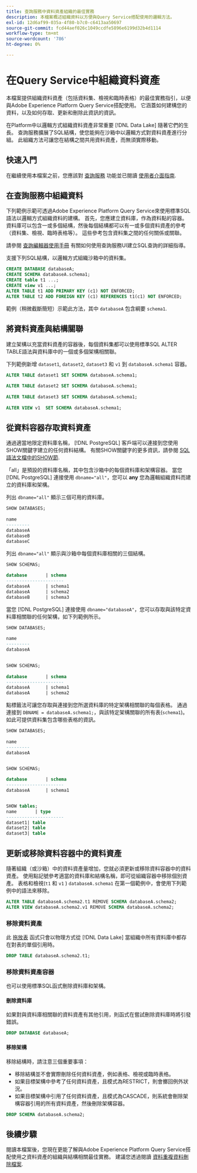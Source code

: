 ```yaml
---
title: 查詢服務中資料資產組織的最佳實務
description: 本檔案概述組織資料以方便與Query Service搭配使用的邏輯方法。
exl-id: 12d6af99-035a-4f80-b7c0-c6413aa50697
source-git-commit: fcd44aef026c1049ccdfe5896e6199d32b4d1114
workflow-type: tm+mt
source-wordcount: '786'
ht-degree: 0%

---
```


# 在Query Service中組織資料資產

本檔案提供組織資料資產（包括資料集、檢視和臨時表格）的最佳實務指引，以便與Adobe Experience Platform Query Service搭配使用。 它涵蓋如何建構您的資料，以及如何存取、更新和刪除此資訊的資訊。

在Platform中以邏輯方式組織資料資產非常重要 [!DNL Data Lake] 隨著它們的生長。 查詢服務擴展了SQL結構，使您能夠在沙箱中以邏輯方式對資料資產進行分組。 此組織方法可讓您在結構之間共用資料資產，而無須實際移動。

## 快速入門

在繼續使用本檔案之前，您應該對 [查詢服務](../home.md) 功能並已閱讀 [使用者介面指南](../ui/user-guide.md).

## 在查詢服務中組織資料

下列範例示範可透過Adobe Experience Platform Query Service來使用標準SQL語法以邏輯方式組織資料的建構。 首先，您應建立資料庫，作為資料點的容器。 資料庫可以包含一或多個結構，然後每個結構都可以有一或多個資料資產的參考（資料集、檢視、臨時表格等）。 這些參考包含資料集之間的任何關係或關聯。

請參閱 [查詢編輯器使用手冊](../ui/user-guide.md) 有關如何使用查詢服務UI建立SQL查詢的詳細指導。

支援下列SQL結構，以邏輯方式組織沙箱中的資料集。

```SQL
CREATE DATABASE databaseA;
CREATE SCHEMA databaseA.schema1;
CREATE table t1 ...;
CREATE view v1 ...;
ALTER TABLE t1 ADD PRIMARY KEY (c1) NOT ENFORCED;
ALTER TABLE t2 ADD FOREIGN KEY (c1) REFERENCES t1(c1) NOT ENFORCED;
```

範例（稍微截斷簡短）示範此方法，其中 `databaseA` 包含綱要 `schema1`.

## 將資料資產與結構關聯

建立架構以充當資料資產的容器後，每個資料集都可以使用標準SQL ALTER TABLE語法與資料庫中的一個或多個架構相關聯。

下列範例新增 `dataset1`, `dataset2`, `dataset3` 和 `v1` 到 `databaseA.schema1` 容器。

```SQL
ALTER TABLE dataset1 SET SCHEMA databaseA.schema1;
 
ALTER TABLE dataset2 SET SCHEMA databaseA.schema1;
 
ALTER TABLE dataset3 SET SCHEMA databaseA.schema1;
 
ALTER VIEW v1  SET SCHEMA databaseA.schema1;
```

## 從資料容器存取資料資產

通過適當地限定資料庫名稱， [!DNL PostgreSQL] 客戶端可以連接到您使用SHOW關鍵字建立的任何資料結構。 有關SHOW關鍵字的更多資訊，請參閱 [SQL語法文檔中的SHOW節](../sql/syntax.md#show).

「all」是預設的資料庫名稱，其中包含沙箱中的每個資料庫和架構容器。 當您 [!DNL PostgreSQL] 連接使用 `dbname="all"`，您可以 **any** 您為邏輯組織資料而建立的資料庫和架構。

列出 `dbname="all"` 顯示三個可用的資料庫。

```sql
SHOW DATABASES;
  
name     
---------
databaseA
databaseB
databaseC
```

列出 `dbname="all"` 顯示與沙箱中每個資料庫相關的三個結構。

```SQL
SHOW SCHEMAS;
  
database       | schema
----------------------
databaseA      | schema1
databaseA      | schema2
databaseB      | schema3
```

當您 [!DNL PostgreSQL] 連接使用 `dbname="databaseA"`，您可以存取與該特定資料庫相關聯的任何架構，如下列範例所示。

```sql
SHOW DATABASES;
  
name     
---------
databaseA
 

SHOW SCHEMAS;
  
database       | schema
----------------------
databaseA      | schema1
databaseA      | schema2
```

點標籤法可讓您存取與連接到您所選資料庫的特定架構相關聯的每個表格。 通過連接到 `DBNAME = databaseA.schema1;`，與該特定架構關聯的所有表(`schema1`)。 如此可提供資料集包含哪些表格的資訊。

```sql
SHOW DATABASES;
  
name     
---------
databaseA


SHOW SCHEMAS;
  
database       | schema
----------------------
databaseA      | schema1


SHOW tables;
name       | type
----------------------
dataset1| table
dataset2| table
dataset3| table
```

## 更新或移除資料容器中的資料資產

隨著組織（或沙箱）中的資料資產量增加，您就必須更新或移除資料容器中的資料資產。 使用點記號參考適當的資料庫和結構名稱，即可從組織容器中移除個別資產。 表格和檢視(`t1` 和 `v1` ) `databaseA.schema1` 在第一個範例中，會使用下列範例中的語法來移除。

```sql
ALTER TABLE databaseA.schema2.t1 REMOVE SCHEMA databaseA.schema2;
ALTER VIEW databaseA.schema2.v1 REMOVE SCHEMA databaseA.schema2;
```

### 移除資料資產

此 [拖放表](../sql/syntax.md#drop-table) 函式只會以物理方式從 [!DNL Data Lake] 當組織中所有資料庫中都存在對表的單個引用時。

```sql
DROP TABLE databaseA.schema2.t1;
```

### 移除資料資產容器

也可以使用標準SQL函式刪除資料庫和架構。

#### 刪除資料庫

如果對與資料庫相關聯的資料資產有其他引用，則函式在嘗試刪除資料庫時將引發錯誤。

```sql
DROP DATABASE databaseA;
```

#### 移除架構

移除結構時，請注意三個重要事項：

- 移除結構並不會實際刪除任何資料資產，例如表格、檢視或臨時表格。
- 如果目標架構中參考了任何資料資產，且模式為RESTRICT，則會擲回例外狀況。
- 如果目標架構中引用了任何資料資產，且模式為CASCADE，則系統會刪除架構容器引用的所有資料資產，然後刪除架構容器。

```sql
DROP SCHEMA databaseA.schema2;
```

## 後續步驟

閱讀本檔案後，您現在更能了解與Adobe Experience Platform Query Service搭配使用之資料資產的組織與結構相關最佳實務。 建議您透過閱讀 [資料重複資料刪除檔案](../essential-concepts/deduplication.md).

